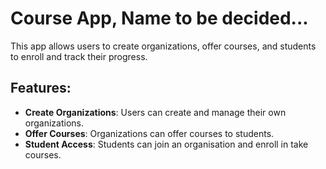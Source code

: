 # Course App, Name to be decided...

This app allows users to create organizations, offer courses, and students to enroll and track their progress.

## Features:
- **Create Organizations**: Users can create and manage their own organizations.
- **Offer Courses**: Organizations can offer courses to students.
- **Student Access**: Students can join an organisation and enroll in take courses.
